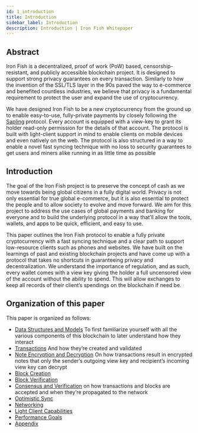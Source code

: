```yaml
---
id: 1_introduction
title: Introduction
sidebar_label: Introduction
description: Introduction | Iron Fish Whitepaper
---
```


## Abstract

Iron Fish is a decentralized, proof of work (PoW) based, censorship-resistant, and publicly accessible blockchain project. It is designed to support strong privacy guarantees on every transaction. Similarly to how the invention of the SSL/TLS layer in the 90s paved the way to e-commerce and benefited countless industries, we believe that privacy is a fundamental requirement to protect the user and expand the use of cryptocurrency.

We have designed Iron Fish to be a new cryptocurrency from the ground up to enable easy-to-use, fully-private payments by closely following the [Sapling](https://github.com/zcash/zips/blob/master/protocol/sapling.pdf) protocol. Every account is equipped with a view-key to grant its holder read-only permission for the details of that account. The protocol is built with light-client support in mind to enable clients on mobile devices and even natively on the web. The protocol is also structured in a way to enable a novel fast syncing technique with no loss to security guarantees to get users and miners alike running in as little time as possible

## Introduction

The goal of the Iron Fish project is to preserve the concept of cash as we move towards being global citizens in a fully digital world. Privacy is not only essential for true global e-commerce, but it is also essential to protect the people and to allow society to evolve and move forward. We aim for this project to address the use cases of global payments and banking for everyone and to build the underlying protocol in a way that’ll allow the tools, wallets, and apps to be quick, efficient, and easy to use.

This paper outlines the Iron Fish protocol to enable a fully private cryptocurrency with a fast syncing technique and a clear path to support low-resource clients such as phones and websites. We have built on the learnings of past and existing blockchain projects and have come up with a protocol that takes no shortcuts in guaranteeing privacy and decentralization. We understand the importance of regulation, and as such, every wallet comes with a view key giving the holder a full uncensored view of the account without the ability to spend. This will allow exchanges to keep all records of their client’s spendings on the blockchain if need be.

## Organization of this paper

This paper is organized as follows:

- [Data Structures and Models](2_data_structure_models.md)
To first familiarize yourself with all the various components of this blockchain to later understand how they interact
- [Transactions](3_transactions.md)
And how they’re created and validated
- [Note Encryption and Decryption](4_note_encryption_decryption.md)
On how transactions result in encrypted notes that only the sender’s outgoing view key and recipient’s incoming view key can decrypt
- [Block Creation](5_block_creation.md)
- [Block Verification](6_block_verification.md)
- [Consensus and Verification](7_consensus_verification.md) on how transactions and blocks are accepted and when they’re propagated to the network
- [Optimistic Sync](8_optimistic_sync.md)
- [Networking](9_networking.md)
- [Light Client Capabilities](10_light_client_capabilities.md)
- [Performance Goals](11_performance_goals.md)
- [Appendix](12_appendix.mdx)

